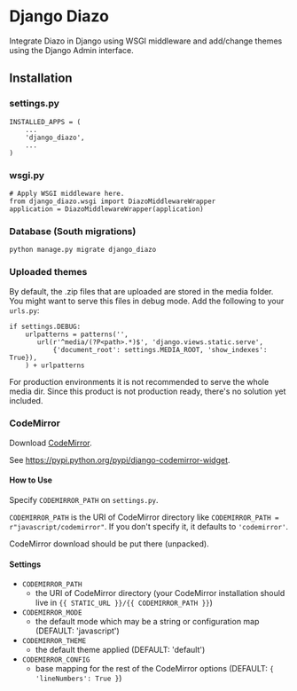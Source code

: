 # Django Diazo

Integrate Diazo in Django using WSGI middleware and add/change themes using the Django Admin interface.

## Installation

### settings.py

    INSTALLED_APPS = (
        ...
        'django_diazo',
        ...
    )

### wsgi.py

    # Apply WSGI middleware here.
    from django_diazo.wsgi import DiazoMiddlewareWrapper
    application = DiazoMiddlewareWrapper(application)

### Database (South migrations)

    python manage.py migrate django_diazo

### Uploaded themes

By default, the .zip files that are uploaded are stored in the media folder.
You might want to serve this files in debug mode.
Add the following to your ``urls.py``:

    if settings.DEBUG:
        urlpatterns = patterns('',
           url(r'^media/(?P<path>.*)$', 'django.views.static.serve',
               {'document_root': settings.MEDIA_ROOT, 'show_indexes': True}),
        ) + urlpatterns

For production environments it is not recommended to serve the whole media dir.
Since this product is not production ready, there's no solution yet included.

### CodeMirror

Download [CodeMirror](http://codemirror.net/).

See https://pypi.python.org/pypi/django-codemirror-widget.

#### How to Use

Specify `CODEMIRROR_PATH` on `settings.py`.

`CODEMIRROR_PATH` is the URI of CodeMirror directory like `CODEMIRROR_PATH = r"javascript/codemirror"`.
If you don't specify it, it defaults to `'codemirror'`.

CodeMirror download should be put there (unpacked).

#### Settings

- `CODEMIRROR_PATH`
    - the URI of CodeMirror directory (your CodeMirror installation should live in `{{ STATIC_URL }}/{{ CODEMIRROR_PATH }}`)
- `CODEMIRROR_MODE`
    - the default mode which may be a string or configuration map (DEFAULT: 'javascript')
- `CODEMIRROR_THEME`
    - the default theme applied (DEFAULT: 'default')
- `CODEMIRROR_CONFIG`
    - base mapping for the rest of the CodeMirror options (DEFAULT: `{ 'lineNumbers': True }`)